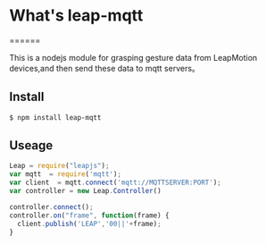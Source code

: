 # What's  leap-mqtt
======

  This is a nodejs module for grasping gesture data from LeapMotion devices,and then send these data to mqtt servers。
  
## Install
```bash
$ npm install leap-mqtt
```
  
## Useage
```js
Leap = require("leapjs");
var mqtt  = require('mqtt');
var client  = mqtt.connect('mqtt://MQTTSERVER:PORT');
var controller = new Leap.Controller()

controller.connect();
controller.on("frame", function(frame) {
  client.publish('LEAP','00||'+frame);
}

```
